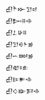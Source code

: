 <div class='block'>
<div class='line'>𒌷𒋻𒁍𒋛𒁀</div>
<div class='line'>𒌷𒄖𒍝𒈾</div>
<div class='line'>𒌷𒁇𒄩𒍝</div>
<div class='line'>𒌷𒋛𒀪𒈨𒂊</div>
<div class='line'>𒌷𒌀𒇷𒂊</div>
<div class='line'>𒌷𒊏𒂟𒉺</div>
<div class='line'>𒌷𒄿𒊓𒈾</div>
<div class='line'>𒌷𒄭𒅔𒁕𒈾</div>
</div>